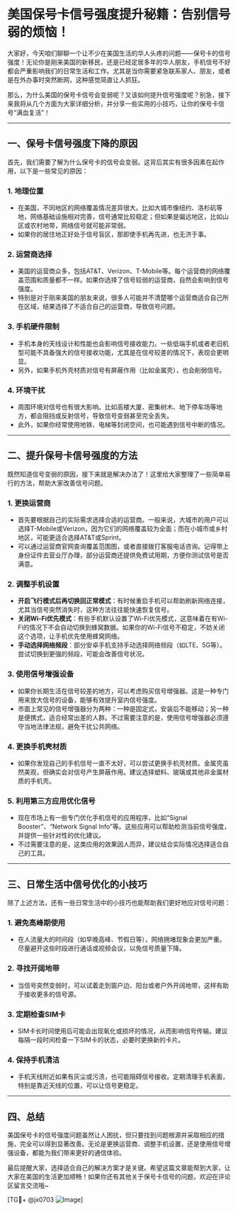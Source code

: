 # 美国保号卡信号强度提升秘籍：告别信号弱的烦恼！

大家好，今天咱们聊聊一个让不少在美国生活的华人头疼的问题——保号卡的信号强度！无论你是刚来美国的新移民，还是已经定居多年的华人朋友，手机信号不好都会严重影响我们的日常生活和工作。尤其是当你需要紧急联系家人、朋友，或者是在外办事时突然断网，这种感觉简直让人抓狂。

那么，为什么美国的保号卡信号会变弱呢？又该如何提升信号强度呢？别急，接下来我将从几个方面为大家详细分析，并分享一些实用的小技巧，让你的保号卡信号“满血复活”！

---

## 一、保号卡信号强度下降的原因

首先，我们需要了解为什么保号卡的信号会变弱。这背后其实有很多因素在起作用，以下是一些常见的原因：

### 1. **地理位置**
   - 在美国，不同地区的网络覆盖情况差异很大。比如大城市像纽约、洛杉矶等地，网络基础设施相对完善，信号通常比较稳定；但如果是偏远地区，比如山区或农村地带，网络信号就可能非常弱。
   - 如果你的居住地正好处于信号盲区，那即使手机再先进，也无济于事。

### 2. **运营商选择**
   - 美国的运营商众多，包括AT&T、Verizon、T-Mobile等。每个运营商的网络覆盖范围和质量都不一样。如果你选择了信号较弱的运营商，自然会影响到信号强度。
   - 特别是对于刚来美国的朋友来说，很多人可能并不清楚哪个运营商适合自己所在区域，结果选择了不适合自己的运营商，导致信号问题。

### 3. **手机硬件限制**
   - 手机本身的天线设计和性能也会影响信号接收能力。一些低端手机或者老旧机型可能不具备强大的信号接收功能，尤其是在信号较差的情况下，表现会更明显。
   - 另外，如果手机外壳材质对信号有屏蔽作用（比如金属壳），也会削弱信号。

### 4. **环境干扰**
   - 周围环境对信号也有很大影响。比如高楼大厦、密集树木、地下停车场等地方，都会阻挡或反射信号，导致信号变弱甚至完全丢失。
   - 此外，如果你经常使用地铁、电梯等封闭空间，也可能遇到信号中断的情况。

---

## 二、提升保号卡信号强度的方法

既然知道信号变弱的原因，接下来就是解决办法了！这里给大家整理了一些简单易行的方法，帮助大家改善信号问题。

### 1. **更换运营商**
   - 首先要根据自己的实际需求选择合适的运营商。一般来说，大城市的用户可以选择T-Mobile或Verizon，因为它们的网络覆盖较为全面；而在小城市或乡村地区，可能更适合选择AT&T或Sprint。
   - 可以通过运营商官网查询覆盖范围图，或者直接拨打客服电话咨询。记得带上身份证件去营业厅办理，部分运营商还提供免费试用期，方便你测试信号是否满意。

### 2. **调整手机设置**
   - **开启飞行模式后再切换回正常模式**：有时候重启手机可以帮助刷新网络连接，尤其当信号突然消失时，这种方法往往能快速恢复信号。
   - **关闭Wi-Fi优先模式**：有些手机默认设置了Wi-Fi优先模式，这意味着在有Wi-Fi的情况下不会自动切换到蜂窝数据。如果你的Wi-Fi信号不稳定，不妨关闭这个选项，让手机优先使用蜂窝网络。
   - **手动选择网络频段**：部分安卓手机支持手动选择网络频段（如LTE、5G等）。尝试切换到更强的频段，可能会改善信号状况。

### 3. **使用信号增强设备**
   - 如果你长期生活在信号较差的地方，可以考虑购买信号增强器。这是一种专门用来放大信号的设备，能够有效提升室内信号强度。
   - 市面上常见的信号增强器分为两种：一种是固定式，安装后不能移动；另一种是便携式，适合经常出差的人群。不过需要注意的是，使用信号增强器必须遵守当地法律法规，避免干扰公共网络。

### 4. **更换手机壳材质**
   - 如果你发现自己的手机信号一直不太好，可以尝试更换手机壳材质。金属壳虽然美观，但确实会对信号产生屏蔽作用。建议选择塑料、玻璃或其他非金属材质的手机壳。

### 5. **利用第三方应用优化信号**
   - 现在市场上有一些专门优化手机信号的应用程序，比如“Signal Booster”、“Network Signal Info”等。这些应用可以帮助检测当前信号强度，并提供一些针对性的优化建议。
   - 不过需要注意的是，这类应用的效果因人而异，建议结合实际情况选择适合自己的工具。

---

## 三、日常生活中信号优化的小技巧

除了上述方法，还有一些日常生活中的小技巧也能帮助我们更好地应对信号问题：

### 1. **避免高峰期使用**
   - 在人流量大的时间段（如早晚高峰、节假日等），网络拥堵现象会更加严重。尽量避开这些时段进行通话或视频会议，以免信号质量下降。

### 2. **寻找开阔地带**
   - 当信号突然变弱时，可以试着走到窗户边、阳台或者户外开阔地带，这样有助于接收更多的信号源。

### 3. **定期检查SIM卡**
   - SIM卡长时间使用后可能会出现氧化或损坏的情况，从而影响信号传输。建议每隔一段时间检查一下SIM卡的状态，必要时更换新的卡片。

### 4. **保持手机清洁**
   - 手机天线附近如果有灰尘或污渍，也可能阻碍信号接收。定期清理手机表面，特别是靠近天线的位置，可以让信号更稳定。

---

## 四、总结

美国保号卡的信号强度问题虽然让人困扰，但只要找到问题根源并采取相应的措施，完全可以得到显著改善。无论是更换运营商、调整手机设置，还是使用信号增强设备，都能为我们带来更好的通信体验。

最后提醒大家，选择适合自己的解决方案才是关键。希望这篇文章能帮到大家，让大家在美国的生活更加顺畅！如果你还有其他关于保号卡信号的问题，欢迎在评论区留言交流哦~

[TG💪+ @jx0703 ![Image](https://github.com/user-attachments/assets/dbca1d08-cadb-493c-b0ec-ad6f7a83f270)]